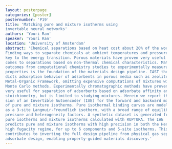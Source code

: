 ```yaml
---
layout: posterpage
categories: [poster]
posternumber: 'P19'
title: 'Matching pure and mixture isotherms using
invertable neural networks'
authors: 'Youri Ran'
speaker: 'Youri Ran'
location: 'University of Amsterdam'
abstract: 'Chemical separations based on heat cost about 20% of the worlds energy.
Finding ways to separate chemicals at ambient temperatures and pressures is
key to the energy transition. Porous materials have proven very useful when it
comes to separations based on non-thermal chemical characteristics. Matching
outcomes from computational chemistry studies to experimentally measurable
properties is the foundation of the materials design pipeline. IAST theory pre-
dicts adsorption behavior of adsorbents in porous media such as zeolites and
Metal-Organic Framework, omitting expensive computations of mixtures with
Monte Carlo methods. Experimentally chromatographic methods have proven
very useful for separation of adsorbents based on adsorbate affinity and binding
stoichiometry, but is limited to studying mixtures. Herein we report the regres-
sion of an Invertible Autoencoder (IAE) for the forward and backward mapping
of pure and mixture isotherms. Pure isothermal binding curves are modelled
as a 3-site Langmuir-Freundlich isotherm, with a broad range of equilibrium
pressure and heterogeneity factors. A synthetic dataset is generated from the
pure isotherms and mixture isotherms calculated with RUPTURA. The IAE
predicts pure and mixture isotherms with high precision in both the Henry and
high fugacity regime, for up to 6 components and 5-site isotherms. This work
contributes to inverting the full design pipeline from physical gas separation to
adsorbate design, enabling property-guided materials discovery.'
---
```

